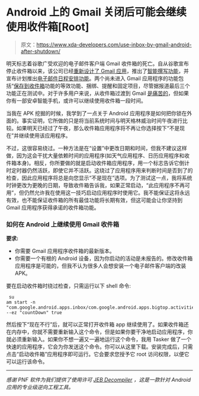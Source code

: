 # Android 上的 Gmail 关闭后可能会继续使用收件箱[Root]

> 原文：<https://www.xda-developers.com/use-inbox-by-gmail-android-after-shutdown/>

明天标志着谷歌广受欢迎的电子邮件客户端 Gmail 收件箱的死亡。自从谷歌宣布停止收件箱以来，该公司已经[重新设计了 Gmail 应用](https://www.xda-developers.com/gmail-android-material-theme-redesign/)，推出了[智能撰写功能](https://www.xda-developers.com/smart-compose-gmail-android-more-users/)，并宣布计划推出[电子邮件日程安排功能](https://www.xda-developers.com/google-gmail-dynamic-email-scheduling-smart-compose-inbox/)。两个尚未进入 Gmail 应用程序的功能包括“[保存到收件箱](https://www.xda-developers.com/google-inbox-inboxit-share-content-to-email/)功能的等效功能、捆绑、提醒和固定项目，尽管据报道最后三个功能正在测试中。对于许多用户来说，从收件箱过渡到 Gmail [是痛苦的](https://www.reddit.com/r/Android/search?q=inbox)，但如果你有一部安卓智能手机，或许可以继续使用收件箱一段时间。

当我在 APK 挖掘的时候，我学到了一点关于 Android 应用程序是如何把你锁在外面的。事实证明，它所做的只是将当前系统时间与明天格林威治时间午夜进行比较。如果明天已经过了午夜，那么收件箱应用程序将不再让你选择按下“不是现在”并继续使用该应用程序。

不过，这很容易绕过。一种方法是在“设置”中更改日期和时间，但我不建议这样做，因为这会干扰大量依赖时间的应用程序(如天气应用程序、日历应用程序和收件箱本身)。相反，你所要做的就是启动收件箱应用程序，用一个标志告诉它倒计时定时器仍然活跃，即使它并不活跃。这绕过了应用程序用来判断时间是否到了的检查，因此应用程序将总是向您显示“不是现在”选项。为了测试这一点，我将系统时钟更改为更晚的日期，导致收件箱告诉我，如果正常启动，“此应用程序不再可用”，但仍然允许我在使用这一技巧启动应用程序时使用它。我不能保证这将永远有效，也不能保证收件箱的所有最佳功能将长期有效，但这可能会让你坚持到 Gmail 应用程序获得承诺的收件箱功能。

### 如何在 Android 上继续使用 Gmail 收件箱

**要求:**

*   你需要 Gmail 应用程序收件箱的最新版本。
*   你需要一个有根的 Android 设备，因为你启动的活动是未报告的。修改收件箱应用程序是可能的，但我不认为很多人会想安装一个电子邮件客户端的改装 APK。

要在启动收件箱时绕过检查，只需运行以下 shell 命令:

```
 su
am start -n "com.google.android.apps.inbox/com.google.android.apps.bigtop.activities.SwitchActivity" --ez "countDown" true 
```

然后按下“现在不行”后，就可以正常打开收件箱 app 继续使用了。如果收件箱还在内存中，你就不需要重新输入这个命令，但是如果你要干净地启动应用程序，你就必须重新输入。如果你不想一遍又一遍地运行这个命令，我用 Tasker 做了一个快速的应用程序，它会为你发送这个命令。你可以从这里下载。安装完成后，只需点击“启动收件箱”应用程序即可运行。它会要求您授予它 root 访问权限，以便它可以运行该命令。

* * *

*感谢 PNF 软件为我们提供了使用许可 [JEB Decompiler](https://www.pnfsoftware.com/?aid=xdadev) ，这是一款针对 Android 应用的专业级逆向工程工具。*